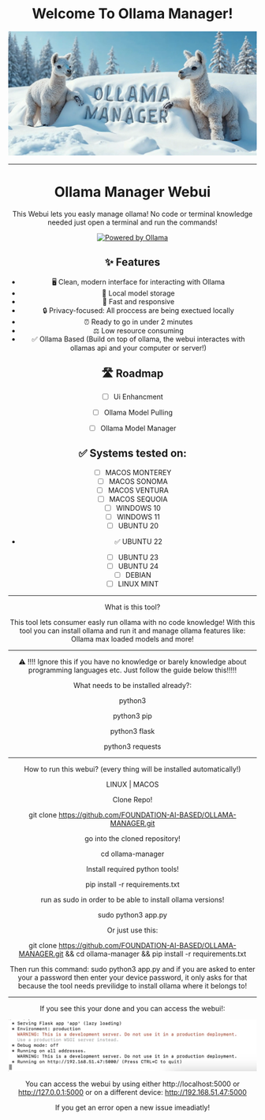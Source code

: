 <div align="center">
  <h1>Welcome To Ollama Manager!</h1>
  <img src="https://raw.githubusercontent.com/FOUNDATION-AI-BASED/OLLAMA-MANAGER/refs/heads/main/OLLAMA-MANAGER.webp" alt="Alt text" width="800">
</div>

<div align="center">
  
******************************************************************************************************************

<h1 align="center">Ollama Manager Webui</h1>
<p align="center">This Webui lets you easly manage ollama! No code or terminal knowledge needed just open a terminal and run the commands!</p>

<p align="center">
  <a href="https://ollama.ai">
    <img src="https://img.shields.io/badge/Powered%20by-Ollama-blue?style=flat-square" alt="Powered by Ollama">
  </a>
</p>


## ✨ Features

- 🖥️ Clean, modern interface for interacting with Ollama
- 💾 Local model storage
- 🚀 Fast and responsive
- 🔒 Privacy-focused: All proccess are being exectued locally
- ⏰ Ready to go in under 2 minutes
- ⚖️ Low resource consuming
- ✅ Ollama Based (Build on top of ollama, the webui interactes with ollamas api and your computer or server!)


## 🛣️ Roadmap

- [ ] Ui Enhancment
- [ ] Ollama Model Pulling
- [ ] Ollama Model Manager



## ✅ Systems tested on:

- [ ] MACOS MONTEREY
- [ ] MACOS SONOMA
- [ ] MACOS VENTURA
- [ ] MACOS SEQUOIA
- [ ] WINDOWS 10
- [ ] WINDOWS 11
- [ ] UBUNTU 20
- ✅ UBUNTU 22
- [ ] UBUNTU 23
- [ ] UBUNTU 24
- [ ] DEBIAN
- [ ] LINUX MINT

******************************************************************************************************************

What is this tool?

This tool lets consumer easly run ollama with no code knowledge!
With this tool you can install ollama and run it and manage ollama features like: Ollama max loaded models and more!

******************************************************************************************************************

⚠️ !!!! Ignore this if you have no knowledge or barely knowledge about programming languages etc. Just follow the guide below this!!!!!

What needs to be installed already?:

python3

python3 pip

python3 flask

python3 requests

******************************************************************************************************************

How to run this webui? (every thing will be installed automatically!)

LINUX | MACOS

Clone Repo!

git clone https://github.com/FOUNDATION-AI-BASED/OLLAMA-MANAGER.git

go into the cloned repository!

cd ollama-manager

Install required python tools!

pip install -r requirements.txt

run as sudo in order to be able to install ollama versions!

sudo python3 app.py

Or just use this:

git clone https://github.com/FOUNDATION-AI-BASED/OLLAMA-MANAGER.git && cd ollama-manager && pip install -r requirements.txt

Then run this command: sudo python3 app.py and if you are asked to enter your a password then enter your device password, it only asks for that because the tool needs previlidge to install ollama where it belongs to!

</div>

<div align="center">
  
******************************************************************************************************************

If you see this your done and you can access the webui!:

 <img src="https://raw.githubusercontent.com/FOUNDATION-AI-BASED/OLLAMA-MANAGER/refs/heads/main/terminal.webp" alt="Alt text" width="800">

You can access the webui by using either http://localhost:5000 or http://127.0.0.1:5000 or on a different device: http://192.168.51.47:5000

If you get an error open a new issue imeadiatly!
</div>

